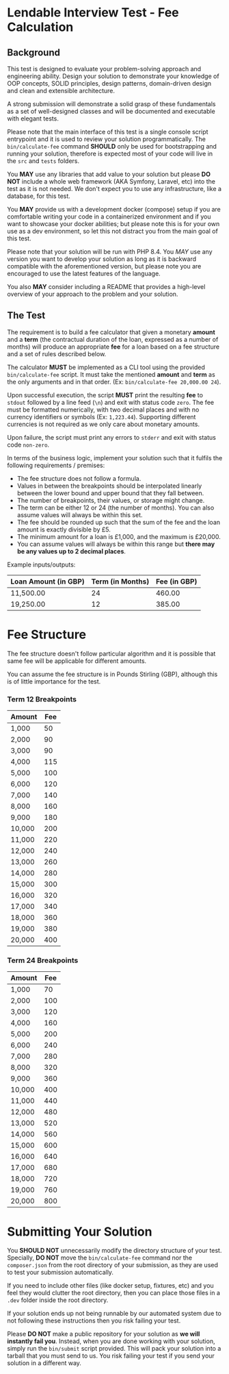 Lendable Interview Test - Fee Calculation
=========================================

## Background

This test is designed to evaluate your problem-solving approach and engineering ability. Design your solution to
demonstrate your knowledge of OOP concepts, SOLID principles, design patterns, domain-driven design and clean and
extensible architecture.

A strong submission will demonstrate a solid grasp of these fundamentals as a set of well-designed classes and will be
documented and executable with elegant tests.

Please note that the main interface of this test is a single console script entrypoint and it is used to review your
solution programmatically. The `bin/calculate-fee` command **SHOULD** only be used for bootstrapping and running your
solution, therefore is expected most of your code will live in the `src` and `tests` folders.

You **MAY** use any libraries that add value to your solution but please **DO NOT** include a whole web framework (AKA
Symfony, Laravel, etc) into the test as it is not needed. We don't expect you to use any infrastructure,
like a database, for this test.

You **MAY** provide us with a development docker (compose) setup if you are comfortable writing your code in a
containerized environment and if you want to showcase your docker abilities; but please note this is for your own use
as a dev environment, so let this not distract you from the main goal of this test.

Please note that your solution will be run with PHP 8.4. You *MAY* use any version you want to develop your solution as
long as it is backward compatible with the aforementioned version, but please note you are encouraged to use the
latest features of the language.

You also **MAY** consider including a README that provides a high-level overview of your approach to the problem and
your solution.

## The Test

The requirement is to build a fee calculator that given a monetary **amount** and a **term** (the contractual duration
of the loan, expressed as a number of months) will produce an appropriate **fee** for a loan based on a fee structure
and a set of rules described below.

The calculator **MUST** be implemented as a CLI tool using the provided `bin/calculate-fee` script. It must take the
mentioned **amount** and **term** as the only arguments and in that order. (Ex: `bin/calculate-fee 20,000.00 24`).

Upon successful execution, the script **MUST** print the resulting **fee** to `stdout` followed by a line feed (`\n`) and
exit with status code `zero`. The fee must be formatted numerically, with two decimal places and with no currency
identifiers or symbols (Ex: `1,223.44`). Supporting different currencies is not required as we only care about monetary
amounts.

Upon failure, the script must print any errors to `stderr` and exit with status code `non-zero`.

In terms of the business logic, implement your solution such that it fulfils the following requirements / premises:

- The fee structure does not follow a formula.
- Values in between the breakpoints should be interpolated linearly between the lower bound and upper bound that they fall between.
- The number of breakpoints, their values, or storage might change.
- The term can be either 12 or 24 (the number of months). You can also assume values will always be within this set.
- The fee should be rounded up such that the sum of the fee and the loan amount is exactly divisible by £5.
- The minimum amount for a loan is £1,000, and the maximum is £20,000.
- You can assume values will always be within this range but **there may be any values up to 2 decimal places**.

Example inputs/outputs:

| Loan Amount (in GBP) | Term (in Months) | Fee (in GBP) |
|----------------------|------------------|--------------|
| 11,500.00            | 24               | 460.00       |
| 19,250.00            | 12               | 385.00       |

# Fee Structure

The fee structure doesn't follow particular algorithm and it is possible that same fee will be applicable for different
amounts.

You can assume the fee structure is in Pounds Stirling (GBP), although this is of little importance for the test.

### Term 12 Breakpoints

| Amount | Fee |
|--------|-----|
| 1,000  | 50  |
| 2,000  | 90  |
| 3,000  | 90  |
| 4,000  | 115 |
| 5,000  | 100 |
| 6,000  | 120 |
| 7,000  | 140 |
| 8,000  | 160 |
| 9,000  | 180 |
| 10,000 | 200 |
| 11,000 | 220 |
| 12,000 | 240 |
| 13,000 | 260 |
| 14,000 | 280 |
| 15,000 | 300 |
| 16,000 | 320 |
| 17,000 | 340 |
| 18,000 | 360 |
| 19,000 | 380 |
| 20,000 | 400 |


### Term 24 Breakpoints

| Amount | Fee |
|--------|-----|
| 1,000  | 70  |
| 2,000  | 100 |
| 3,000  | 120 |
| 4,000  | 160 |
| 5,000  | 200 |
| 6,000  | 240 |
| 7,000  | 280 |
| 8,000  | 320 |
| 9,000  | 360 |
| 10,000 | 400 |
| 11,000 | 440 |
| 12,000 | 480 |
| 13,000 | 520 |
| 14,000 | 560 |
| 15,000 | 600 |
| 16,000 | 640 |
| 17,000 | 680 |
| 18,000 | 720 |
| 19,000 | 760 |
| 20,000 | 800 |

# Submitting Your Solution

You **SHOULD NOT** unnecessarily modify the directory structure of your test. Specially, **DO NOT** move the
`bin/calculate-fee` command nor the `composer.json` from the root directory of your submission, as they are used to
test your submission automatically.

If you need to include other files (like docker setup, fixtures, etc) and you feel they would clutter the root
directory, then you can place those files in a `.dev` folder inside the root directory.

If your solution ends up not being runnable by our automated system due to not following these instructions then you
risk failing your test.

Please **DO NOT** make a public repository for your solution as **we will instantly fail you**. Instead, when you are
done working with your solution, simply run the `bin/submit` script provided. This will pack your solution into a
tarball that you must send to us. You risk failing your test if you send your solution in a different way.
